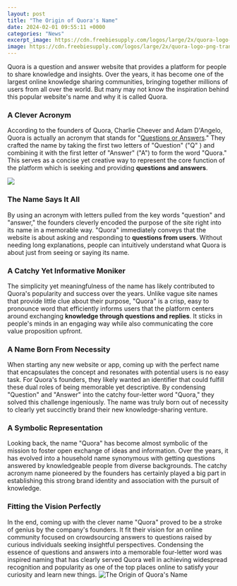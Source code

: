 ```yaml
---
layout: post
title: "The Origin of Quora's Name"
date: 2024-02-01 09:55:11 +0000
categories: "News"
excerpt_image: https://cdn.freebiesupply.com/logos/large/2x/quora-logo-png-transparent.png
image: https://cdn.freebiesupply.com/logos/large/2x/quora-logo-png-transparent.png
---
```


Quora is a question and answer website that provides a platform for people to share knowledge and insights. Over the years, it has become one of the largest online knowledge sharing communities, bringing together millions of users from all over the world. But many may not know the inspiration behind this popular website's name and why it is called Quora. 
### A Clever Acronym
According to the founders of Quora, Charlie Cheever and Adam D'Angelo, Quora is actually an acronym that stands for "[Questions or Answers](https://yt.io.vn/collection/ahlers)." They crafted the name by taking the first two letters of "Question" ("Q" ) and combining it with the first letter of "Answer" ("A") to form the word "Quora." This serves as a concise yet creative way to represent the core function of the platform which is seeking and providing **questions and answers**. 

![](https://branditechture.agency/brand-logos/wp-content/uploads/wpdm-cache/Quora-900x0.png)
### The Name Says It All
By using an acronym with letters pulled from the key words "question" and "answer," the founders cleverly encoded the purpose of the site right into its name in a memorable way. "Quora" immediately conveys that the website is about asking and responding to **questions from users**. Without needing long explanations, people can intuitively understand what Quora is about just from seeing or saying its name. 
### A Catchy Yet Informative Moniker 
The simplicity yet meaningfulness of the name has likely contributed to Quora's popularity and success over the years. Unlike vague site names that provide little clue about their purpose, "Quora" is a crisp, easy to pronounce word that efficiently informs users that the platform centers around exchanging **knowledge through questions and replies**. It sticks in people's minds in an engaging way while also communicating the core value proposition upfront. 
### A Name Born From Necessity
When starting any new website or app, coming up with the perfect name that encapsulates the concept and resonates with potential users is no easy task. For Quora's founders, they likely wanted an identifier that could fulfill these dual roles of being memorable yet descriptive. By condensing "Question" and "Answer" into the catchy four-letter word "Quora," they solved this challenge ingeniously. The name was truly born out of necessity to clearly yet succinctly brand their new knowledge-sharing venture.
### A Symbolic Representation
Looking back, the name "Quora" has become almost symbolic of the mission to foster open exchange of ideas and information. Over the years, it has evolved into a household name synonymous with getting questions answered by knowledgeable people from diverse backgrounds. The catchy acronym name pioneered by the founders has certainly played a big part in establishing this strong brand identity and association with the pursuit of knowledge.
### Fitting the Vision Perfectly 
In the end, coming up with the clever name "Quora" proved to be a stroke of genius by the company's founders. It fit their vision for an online community focused on crowdsourcing answers to questions raised by curious individuals seeking insightful perspectives. Condensing the essence of questions and answers into a memorable four-letter word was inspired naming that has clearly served Quora well in achieving widespread recognition and popularity as one of the top places online to satisfy your curiosity and learn new things.
![The Origin of Quora's Name](https://cdn.freebiesupply.com/logos/large/2x/quora-logo-png-transparent.png)